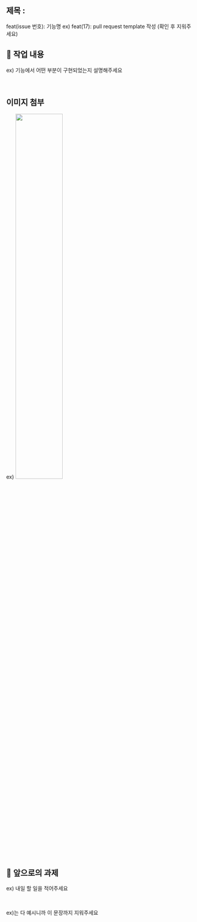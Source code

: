 ## 제목 : 
feat(issue 번호): 기능명
  ex) feat(17): pull request template 작성
  (확인 후 지워주세요)


## 🔎 작업 내용

ex) 기능에서 어떤 부분이 구현되었는지 설명해주세요

  <br/>

## 이미지 첨부

ex) <img src="파일주소" width="50%" height="50%"/>

<br/>

## 🔧 앞으로의 과제

ex) 내일 할 일을 적어주세요

  <br/>



ex)는 다 예시니까 이 문장까지 지워주세요
